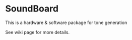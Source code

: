 # SoundBoard
This is a hardware &amp; software package for tone generation 

See wiki page for more details.
